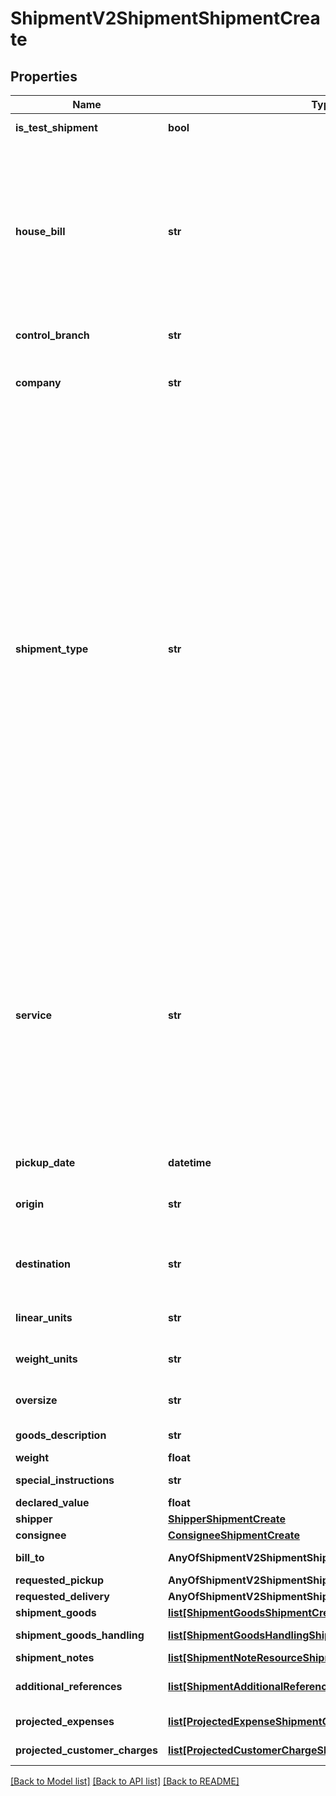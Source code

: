 # ShipmentV2ShipmentShipmentCreate

## Properties
Name | Type | Description | Notes
------------ | ------------- | ------------- | -------------
**is_test_shipment** | **bool** | Set true if this is a live shipment | [optional] 
**house_bill** | **str** | If your account is enabled to pre-reserve the house bill,               you must reserve a house bill from the /api/teamww/get-house-bill endpoint.  Leave this property blank and a house bill,              will be generated for you. | [optional] 
**control_branch** | **str** | Control branch.  Can be null. | [optional] 
**company** | **str** |                [01] TAE,               [02] TOS,               [03] TCB,               [05] TWC,               [21] LIB,               [25] PWJ,               [27] RAV           | [default to '[01] TAE']
**shipment_type** | **str** |               [1] Domestic Air,              [2] International Air Export,              [3] International Air Import,              [4] Ocean Export (FMC),              [5] Ocean Export (NVOCC),              [6] Ocean Import (FMC),              [7] Ocean Import (NVOCC),              [8] Domestic Truck,              [19] Domestic Warehouse,              [20] Ocean Warehouse,              [21] International Warehouse,              [22] Intl Customs Brokerage,              [23] Ocean Customs Brokerage,              [24] Ocean Import (Unregulated),              [25] Ocean Export (Unregulated),              [26] International Truck Import,              [27] International Truck Export,              [30] International Truck,              [31] International Air,              [32] Ocean Unregulated           | [default to '[8] Domestic Truck']
**service** | **str** |           [D] Same Day,          [N] Over The Counter,          [A] Overnight AM,          [P] Overnight PM,          [R] International Express,          [T] International Standard,          [M] International Economy,          [O] Other,          [Q] Charter,          [S] Standard,          [2] Standard 2 (2-day),          [3] Economy (3-day),          [5] Deferred (4-5 day),          [L] LTL,          [F] FTL,          [U] EUV/Hotshot | [default to '[3] Economy (3-day)']
**pickup_date** | **datetime** | Pickup date YYYY-MM-DD | 
**origin** | **str** | Origin location. Must be a valid Team Worldwide origin. | [optional] 
**destination** | **str** | Destination location.  Must be a valid Team Worldwide destination | [optional] 
**linear_units** | **str** | Acceptable values are IN and CM | [default to 'IN']
**weight_units** | **str** | Acceptable values are LB and KG | [default to 'LB']
**oversize** | **str** | Is the shipment oversize? | [optional] [default to 'N']
**goods_description** | **str** | Description of the goods | 
**weight** | **float** |  | [optional] 
**special_instructions** | **str** | Special instructions | [optional] 
**declared_value** | **float** | Declared value | [optional] 
**shipper** | [**ShipperShipmentCreate**](ShipperShipmentCreate.md) |  | 
**consignee** | [**ConsigneeShipmentCreate**](ConsigneeShipmentCreate.md) |  | 
**bill_to** | **AnyOfShipmentV2ShipmentShipmentCreateBillTo** | Billing party of this shipment | [optional] 
**requested_pickup** | **AnyOfShipmentV2ShipmentShipmentCreateRequestedPickup** | Requested pickup | [optional] 
**requested_delivery** | **AnyOfShipmentV2ShipmentShipmentCreateRequestedDelivery** | Request delivery | [optional] 
**shipment_goods** | [**list[ShipmentGoodsShipmentCreate]**](ShipmentGoodsShipmentCreate.md) | Shipment goods | [optional] 
**shipment_goods_handling** | [**list[ShipmentGoodsHandlingShipmentCreate]**](ShipmentGoodsHandlingShipmentCreate.md) | Shipment goods handling | [optional] 
**shipment_notes** | [**list[ShipmentNoteResourceShipmentCreate]**](ShipmentNoteResourceShipmentCreate.md) | Shipment notes | [optional] 
**additional_references** | [**list[ShipmentAdditionalReferencesShipmentCreate]**](ShipmentAdditionalReferencesShipmentCreate.md) | Any additional references for this shipment | [optional] 
**projected_expenses** | [**list[ProjectedExpenseShipmentCreate]**](ProjectedExpenseShipmentCreate.md) | Projected Expenses | [optional] 
**projected_customer_charges** | [**list[ProjectedCustomerChargeShipmentCreate]**](ProjectedCustomerChargeShipmentCreate.md) | Projected customer charges | [optional] 

[[Back to Model list]](../README.md#documentation-for-models) [[Back to API list]](../README.md#documentation-for-api-endpoints) [[Back to README]](../README.md)

